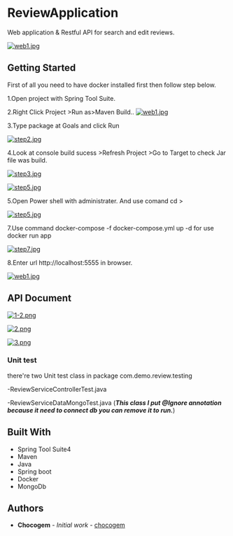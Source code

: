 
# ReviewApplication

Web application & Restful API for search and edit reviews.

[![web1.jpg](https://i.postimg.cc/c4ghnzSM/web1.jpg)](https://postimg.cc/QHDcL0VH)

## Getting Started

First of all you need to have docker installed first then follow step below.

1.Open project with Spring Tool Suite.


2.Right Click Project >Run as>Maven Build..
[![web1.jpg](https://i.postimg.cc/Wz3hR05s/web1.jpg)](https://postimg.cc/njyHB98W)


3.Type package at Goals and click Run

[![step2.jpg](https://i.postimg.cc/Qtm4fK4Q/step2.jpg)](https://postimg.cc/tZ1NTJHJ)


4.Look at console build sucess >Refresh Project >Go to Target to check Jar file was build.

[![step3.jpg](https://i.postimg.cc/XvcQvy0R/step3.jpg)](https://postimg.cc/bGrQCrrg)


[![step5.jpg](https://i.postimg.cc/zf2fCyJM/step5.jpg)](https://postimg.cc/CZDYYLnH)


5.Open Power shell with administrater.
And use comand cd <your project path> >

[![step5.jpg](https://i.postimg.cc/zf2fCyJM/step5.jpg)](https://postimg.cc/CZDYYLnH)


7.Use command docker-compose -f docker-compose.yml up -d
for use docker run app

[![step7.jpg](https://i.postimg.cc/QtzNKCQb/step7.jpg)](https://postimg.cc/ftxQ6wgt)


8.Enter url  http://localhost:5555 in browser.

[![web1.jpg](https://i.postimg.cc/c4ghnzSM/web1.jpg)](https://postimg.cc/QHDcL0VH)


## API Document

[![1-2.png](https://i.postimg.cc/FzJPNCFZ/1-2.png)](https://postimg.cc/9wCPBp7R)

[![2.png](https://i.postimg.cc/KvfGt0Dj/2.png)](https://postimg.cc/Tpyv6qSv)

[![3.png](https://i.postimg.cc/26nmyG5z/3.png)](https://postimg.cc/Q9Nvnp5P)

### Unit test

there're two Unit test class in package com.demo.review.testing

-ReviewServiceControllerTest.java

-ReviewServiceDataMongoTest.java
(***This class I put @Ignore annotation because it need to connect db you can remove it to run.***)


## Built With

* Spring Tool Suite4
* Maven
* Java
* Spring boot
* Docker
* MongoDb

## Authors

* **Chocogem** - *Initial work* - [chocogem](https://github.com/chocogem)

